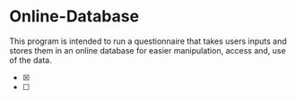 # Online-Database
This program is intended to run a questionnaire that takes users inputs and stores them in an online database for easier manipulation, access and, use of the data.






- [x]
- [ ]
